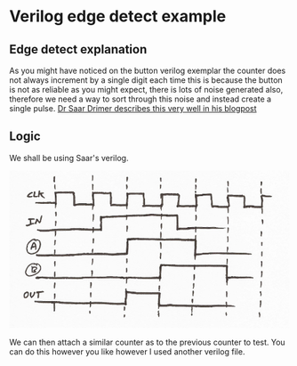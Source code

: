 Verilog edge detect example
=======================

## Edge detect explanation
As you might have noticed on the button verilog exemplar the counter does not always increment by a single digit each time this is because the button is not as reliable as you might expect, there is lots of noise generated also, therefore we need a way to sort through this noise and instead create a single pulse. [Dr Saar Drimer describes this very well in his blogpost](https://www.boldport.com/blog/2015/4/3/edge-detect-ad-nauseam)

## Logic
We shall be using Saar's verilog.

![Alt Text](./diagram_clock.jpeg)

We can then attach a similar counter as to the previous counter to test. You can do this however you like however I used another verilog file.
